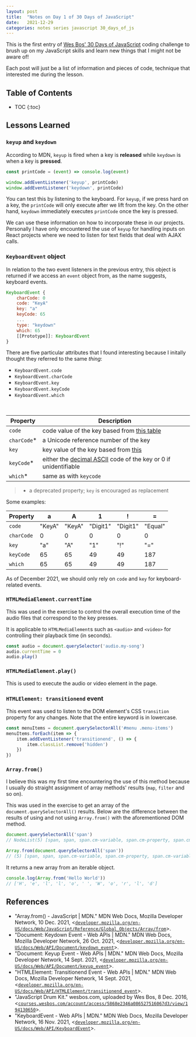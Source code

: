 ```yaml
---
layout: post
title:  "Notes on Day 1 of 30 Days of JavaScript"
date:   2021-12-29
categories: notes series javascript 30_days_of_js
---
```


This is the first entry of [Wes Bos' 30 Days of JavaScript](https://javascript30.com/) coding challenge to brush up on my JavaScript skills and learn new things that I might not be aware of!

Each post will just be a list of information and pieces of code, technique that interested me during the lesson.

## Table of Contents
* TOC
{:toc}

## Lessons Learned

### `keyup` and `keydown`

According to MDN, `keyup` is fired when a key is **released** while `keydown` is when a key is **pressed**.

~~~ javascript
const printCode = (event) => console.log(event)

window.addEventListener('keyup', printCode)
window.addEventListener('keydown', printCode)
~~~

You can test this by listening to the keyboard. For `keyup`, if we press hard on a key, the `printCode` will only execute after we lift from the key. On the other hand, `keydown` immediately executes `printCode` once the key is pressed.

We can use these information on how to incorporate these in our projects. Personally I have only encountered the use of `keyup` for handling inputs on React projects where we need to listen for text fields that deal with AJAX calls.

### `KeyboardEvent` object

In relation to the two event listeners in the previous entry, this object is returned if we access an `event` object from, as the name suggests, keyboard events.

~~~~ javascript
KeyboardEvent {
    charCode: 0
    code: "KeyA"
    key: "a"
    keyCode: 65
    ...
    type: "keydown"
    which: 65
    [[Prototype]]: KeyboardEvent
}
~~~~

There are five particular attributes that I found interesting because I initally thought they referred to the same *thing*:

- `KeyboardEvent.code`
- `KeyboardEvent.charCode`
- `KeyboardEvent.key`
- `KeyboardEvent.keyCode`
- `KeyboardEvent.which`

<br />

| Property    | Description                                                                                                                    |
|-------------|--------------------------------------------------------------------------------------------------------------------------------|
| `code`      | code value of the key based from [this table](https://developer.mozilla.org/en-US/docs/Web/API/KeyboardEvent/code/code_values) |
| `charCode`* | a Unicode reference number of the key                                                                                          |
| `key`       | key value of the key based from [this](https://developer.mozilla.org/en-US/docs/Web/API/KeyboardEvent/key/Key_Values)          |
| `keyCode`*  | either the [decimal ASCII](https://datatracker.ietf.org/doc/html/rfc20) code of the key or 0 if unidentifiable                 |
| `which`*    | same as with `keycode`                                                                                                         |

> * a deprecated property; `key` is encouraged as replacement

Some examples:

| Property   | a      | A      | 1        | !        | =       |
| ---------- | ------ | ------ | -------- | -------- | ------- |
| `code`     | "KeyA" | "KeyA" | "Digit1" | "Digit1" | "Equal" |
| `charCode` | 0      | 0      | 0        | 0        | 0       |
| `key`      | "a"    | "A"    | "1"      | "!"      | "="     |
| `keyCode`  | 65     | 65     | 49       | 49       | 187     |
| `which`    | 65     | 65     | 49       | 49       | 187     |

As of December 2021, we should only rely on `code` and `key` for keyboard-related events.

### `HTMLMediaElement.currentTime`

This was used in the exercise to control the overall execution time of the audio files that correspond to the key presses.

It is applicable to `HTMLMediaElement`s such as `<audio>` and `<video>` for controlling their playback time (in seconds).

~~~~ javascript
const audio = document.querySelector('audio.my-song')
audio.currentTime = 0
audio.play()
~~~~

### `HTMLMediaElement.play()`

This is used to execute the audio or video element in the page.

### `HTMLElement: transitionend` event

This event was used to listen to the DOM element's CSS `transition` property for any changes.
Note that the entire keyword is in lowercase.

~~~ javascript
const menuItems = document.querySelectorAll('#menu .menu-items')
menuItems.forEach(item => {
    item.addEventListener('transitionend', () => {
        item.classList.remove('hidden')
    })
})
~~~

### `Array.from()`

I believe this was my first time encountering the use of this method because I usually do straight assignment of array methods' results (`map`, `filter` and so on).

This was used in the exercise to get an array of the `document.querySelectorAll()` results. Below are the difference between the results of using and not using `Array.from()` with the aforementioned DOM method.

~~~ javascript
document.querySelectorAll('span')
// NodeList(5) [span, span, span.cm-variable, span.cm-property, span.cm-variable]

Array.from(document.querySelectorAll('span'))
// (5) [span, span, span.cm-variable, span.cm-property, span.cm-variable] 
~~~

It returns a new array from an iterable object.

~~~ javascript
console.log(Array.from('Hello World'))
// ['H', 'e', 'l', 'l', 'o', ' ', 'W', 'o', 'r', 'l', 'd']
~~~

## References
* "Array.from() - JavaScript \| MDN." MDN Web Docs, Mozilla Developer Network, 10 Dec. 2021, <[`developer.mozilla.org/en-US/docs/Web/JavaScript/Reference/Global_Objects/Array/from`](https://developer.mozilla.org/en-US/docs/Web/JavaScript/Reference/Global_Objects/Array/from)>.
* "Document: Keydown Event - Web APIs \| MDN." MDN Web Docs, Mozilla Developer Network, 26 Oct. 2021, <[`developer.mozilla.org/en-US/docs/Web/API/Document/keydown_event`](https://developer.mozilla.org/en-US/docs/Web/API/Document/keydown_event)>.
* "Document: Keyup Event - Web APIs \| MDN." MDN Web Docs, Mozilla Developer Network, 14 Sept. 2021, <[`developer.mozilla.org/en-US/docs/Web/API/Document/keyup_event`](https://developer.mozilla.org/en-US/docs/Web/API/Document/keyup_event)>.
* "HTMLElement: Transitionend Event - Web APIs \| MDN." MDN Web Docs, Mozilla Developer Network, 14 Sept. 2021, <[`developer.mozilla.org/en-US/docs/Web/API/HTMLElement/transitionend_event`](https://developer.mozilla.org/en-US/docs/Web/API/HTMLElement/transitionend_event)>.
* "JavaScript Drum Kit." wesbos.com, uploaded by Wes Bos, 8 Dec. 2016, <[`courses.wesbos.com/account/access/5868e2346a086527516067d3/view/194130650`](https://courses.wesbos.com/account/access/5868e2346a086527516067d3/view/194130650)>.
* "KeyboardEvent - Web APIs \| MDN." MDN Web Docs, Mozilla Developer Network, 16 Nov. 2021, <[`developer.mozilla.org/en-US/docs/Web/API/KeyboardEvent`](https://developer.mozilla.org/en-US/docs/Web/API/KeyboardEvent)>.
